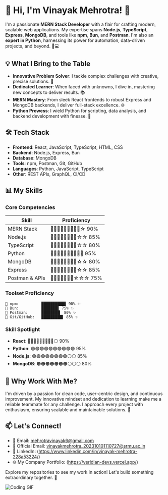 # 👋 Hi, I'm **Vinayak Mehrotra**! 🚀

I'm a passionate **MERN Stack Developer** with a flair for crafting modern, scalable web applications. My expertise spans **Node.js**, **TypeScript**, **Express**, **MongoDB**, and tools like **npm**, **Bun**, and **Postman**. I'm also an **expert in Python**, harnessing its power for automation, data-driven projects, and beyond. 🐍💻

## 💡 What I Bring to the Table

- **Innovative Problem Solver**: I tackle complex challenges with creative, precise solutions. 🧠
- **Dedicated Learner**: When faced with unknowns, I dive in, mastering new concepts to deliver results. 📚
- **MERN Mastery**: From sleek React frontends to robust Express and MongoDB backends, I deliver full-stack excellence. 🌐
- **Python Prowess**: I wield Python for scripting, data analysis, and backend development with finesse. 🔧

## 🛠️ Tech Stack

- **Frontend**: React, JavaScript, TypeScript, HTML, CSS
- **Backend**: Node.js, Express, Bun
- **Database**: MongoDB
- **Tools**: npm, Postman, Git, GitHub
- **Languages**: Python, JavaScript, TypeScript
- **Other**: REST APIs, GraphQL, CI/CD

## 📊 My Skills

### Core Competencies
| Skill             | Proficiency                     |
|-------------------|---------------------------------|
| MERN Stack        | 🌟🌟🌟🌟🌟🌟🌟🌟🌟☆ 90% |
| Node.js           | 🌟🌟🌟🌟🌟🌟🌟🌟☆☆ 85%  |
| TypeScript        | 🌟🌟🌟🌟🌟🌟🌟🌟☆☆ 80%  |
| Python            | 🌟🌟🌟🌟🌟🌟🌟🌟🌟🌟 95% |
| MongoDB           | 🌟🌟🌟🌟🌟🌟🌟🌟☆☆ 80%  |
| Express           | 🌟🌟🌟🌟🌟🌟🌟🌟☆☆ 85%  |
| Postman & APIs    | 🌟🌟🌟🌟🌟🌟🌟☆☆☆ 75%  |

### Toolset Proficiency
```
🔧 npm:          ██████████▊ 90% ✨
🔧 Bun:          ███████▋ 75% ✨
🔧 Postman:      ████████▎ 80% ✨
🔧 Git/GitHub:   █████████▌ 85% ✨
```

### Skill Spotlight
- **React**: 🔵🔵🔵🔵🔵🔵🔵🔵🔵⚪ 90%  
- **Python**: 🟢🟢🟢🟢🟢🟢🟢🟢🟢🟢 95%  
- **Node.js**: 🟣🟣🟣🟣🟣🟣🟣🟣⚪⚪ 85%  
- **MongoDB**: 🟠🟠🟠🟠🟠🟠🟠⚪⚪⚪ 80%

## 🌟 Why Work With Me?

I'm driven by a passion for clean code, user-centric design, and continuous improvement. My innovative mindset and dedication to learning make me a reliable teammate for any challenge. I approach every project with enthusiasm, ensuring scalable and maintainable solutions. 💪

## 📫 Let's Connect!

- 📧 Email: mehrotravinayak6@gmail.com
- 📧 Official Email: vinayakmehrotra_202310101110727@srmu.ac.in
- 💼 LinkedIn: (https://www.linkedin.com/in/vinayak-mehrotra-228a53224/)
- 🌐 My Company Portfolio: (https://veridian-devs.vercel.app/)

Explore my repositories to see my work in action! Let's build something extraordinary together. 🚀

![Coding GIF](https://media.giphy.com/media/qgQUggAC3Pfv687qPC/giphy.gif)
